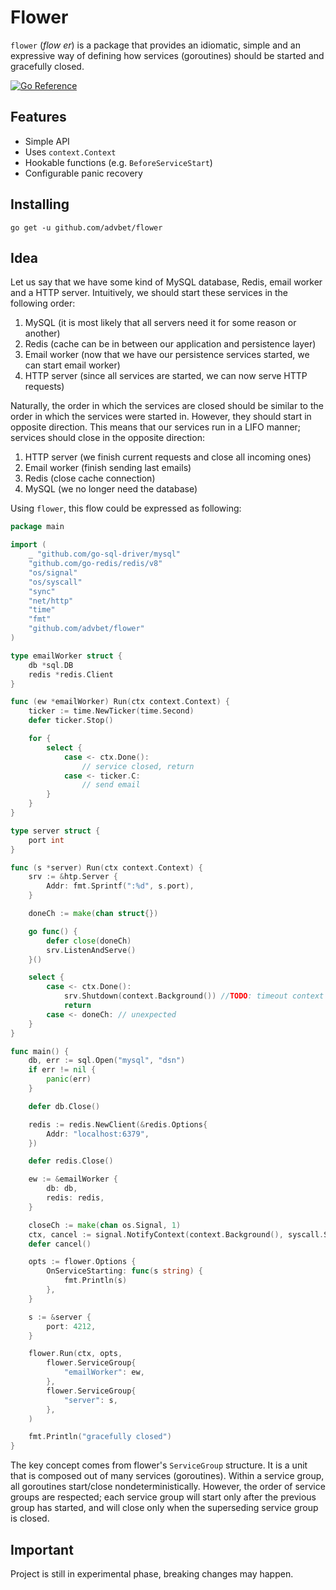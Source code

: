 # Flower
`flower` (_flow er_) is a package that provides an idiomatic, simple and an expressive way of defining how services (goroutines) should be started and gracefully closed. 

[![Go Reference](https://pkg.go.dev/badge/github.com/advbet/flower.svg)](https://pkg.go.dev/github.com/advbet/flower)

## Features

* Simple API
* Uses `context.Context`
* Hookable functions (e.g. `BeforeServiceStart`)
* Configurable panic recovery

## Installing

`go get -u github.com/advbet/flower`

## Idea

Let us say that we have some kind of MySQL database, Redis, email worker and 
a HTTP server. Intuitively, we should start these services in the following 
order:

1) MySQL (it is most likely that all servers need it for some reason or another)
2) Redis (cache can be in between our application and persistence layer)
3) Email worker (now that we have our persistence services started, we can 
start email worker)
4) HTTP server (since all services are started, we can now serve HTTP requests)

Naturally, the order in which the services are closed should be similar to 
the order in which the services were started in. However, they should start 
in opposite direction. This means that our services run in a LIFO manner; 
services should close in the opposite direction:

1) HTTP server (we finish current requests and close all incoming ones)
2) Email worker (finish sending last emails)
3) Redis (close cache connection)
4) MySQL (we no longer need the database)

Using `flower`, this flow could be expressed as following:

```go
package main

import (
	_ "github.com/go-sql-driver/mysql"	
	"github.com/go-redis/redis/v8"
	"os/signal"
	"os/syscall"
	"sync"
	"net/http"
	"time"
	"fmt"
	"github.com/advbet/flower"
)

type emailWorker struct {
	db *sql.DB
	redis *redis.Client
}

func (ew *emailWorker) Run(ctx context.Context) {
	ticker := time.NewTicker(time.Second)
	defer ticker.Stop()

	for {
		select {
			case <- ctx.Done():
				// service closed, return
			case <- ticker.C:
				// send email
		}
	}
}

type server struct {
	port int
}

func (s *server) Run(ctx context.Context) {
	srv := &htp.Server {
		Addr: fmt.Sprintf(":%d", s.port),
	}

	doneCh := make(chan struct{})

	go func() {
		defer close(doneCh)
		srv.ListenAndServe()
	}()

	select {
		case <- ctx.Done():
			srv.Shutdown(context.Background()) //TODO: timeout context
			return
		case <- doneCh: // unexpected
	}
}

func main() {
	db, err := sql.Open("mysql", "dsn")	
	if err != nil {
		panic(err)
	}

	defer db.Close()

	redis := redis.NewClient(&redis.Options{
		Addr: "localhost:6379",
	})	

	defer redis.Close()

	ew := &emailWorker {
		db: db,
		redis: redis,
	}

	closeCh := make(chan os.Signal, 1)
	ctx, cancel := signal.NotifyContext(context.Background(), syscall.SIGINT)
	defer cancel()

	opts := flower.Options {
		OnServiceStarting: func(s string) {
			fmt.Println(s)
		},
	}

	s := &server {
		port: 4212,
	}

	flower.Run(ctx, opts,
		flower.ServiceGroup{
			"emailWorker": ew,
		},
		flower.ServiceGroup{
			"server": s,
		},
	)

	fmt.Println("gracefully closed")
}
```

The key concept comes from flower's `ServiceGroup` structure. It is a unit that is composed 
out of many services (goroutines). Within a service group, all goroutines start/close 
nondeterministically. However, the order of service groups are respected; each service 
group will start only after the previous group has started, and will close only when 
the superseding service group is closed.

## Important

Project is still in experimental phase, breaking changes may happen.

